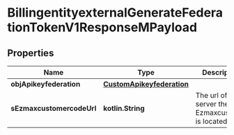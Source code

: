 
# BillingentityexternalGenerateFederationTokenV1ResponseMPayload

## Properties
| Name | Type | Description | Notes |
| ------------ | ------------- | ------------- | ------------- |
| **objApikeyfederation** | [**CustomApikeyfederation**](CustomApikeyfederation.md) |  |  |
| **sEzmaxcustomercodeUrl** | **kotlin.String** | The url of the server the Ezmaxcustomer is located |  |



